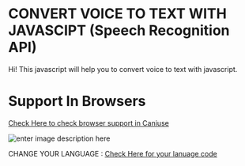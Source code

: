 # CONVERT VOICE TO TEXT WITH JAVASCIPT (Speech Recognition API)

Hi! This javascript will help you to convert voice to text with javascript.

# Support In Browsers

[Check Here to check browser support in Caniuse](https://caniuse.com/speech-recognition)

![enter image description here](https://i.ibb.co/fpXSDpS/image.png)		

CHANGE YOUR LANGUAGE : [Check Here for your lanuage code](https://www.w3schools.com/tags/ref_language_codes.asp)

